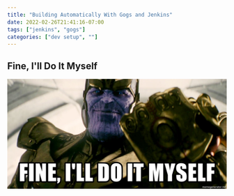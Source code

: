 ```yaml
---
title: "Building Automatically With Gogs and Jenkins"
date: 2022-02-26T21:41:16-07:00
tags: ["jenkins", "gogs"]
categories: ["dev setup", ""]
---
```


## Fine, I'll Do It Myself
![fine I'll do it myself][thanos]

[thanos]: ./images/fine-ill-do-it-myself.jpg "When Centralized Services Let You Down"

